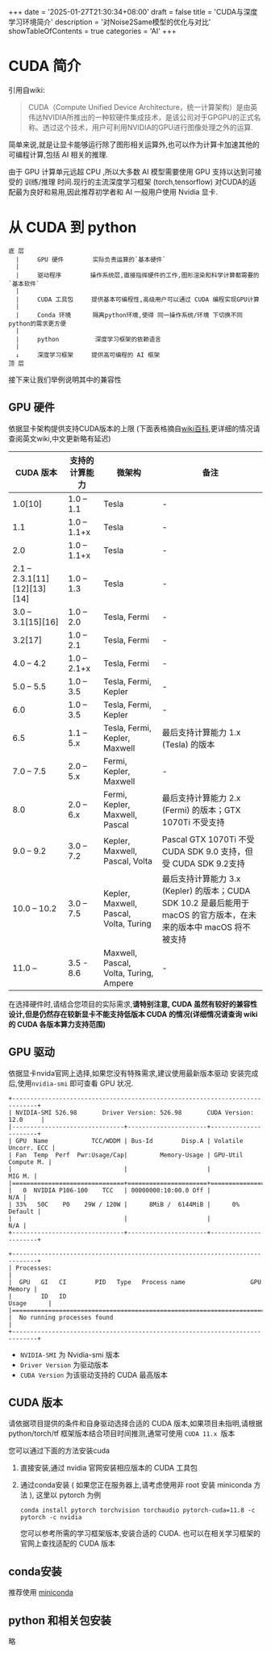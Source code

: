 +++
date = '2025-01-27T21:30:34+08:00'
draft = false
title = 'CUDA与深度学习环境简介'
description = '对Noise2Same模型的优化与对比'   
showTableOfContents = true
categories = 'AI'
+++
# CUDA 简介
引用自wiki:
> CUDA（Compute Unified Device Architecture，统一计算架构）是由英伟达NVIDIA所推出的一种软硬件集成技术，是该公司对于GPGPU的正式名称。透过这个技术，用户可利用NVIDIA的GPU进行图像处理之外的运算.

简单来说,就是让显卡能够运行除了图形相关运算外,也可以作为计算卡加速其他的可编程计算,包括 AI 相关的推理. 

由于 GPU 计算单元远超 CPU ,所以大多数 AI 模型需要使用 GPU 支持以达到可接受的 训练/推理 时间.现行的主流深度学习框架 (torch,tensorflow) 对CUDA的适配最为良好和易用,因此推荐初学者和 AI 一般用户使用 Nvidia 显卡.

# 从 CUDA 到 python
```
底 层
  |     GPU 硬件        实际负责运算的`基本硬件`
  | 
  |     驱动程序        操作系统层,直接指挥硬件的工作,图形渲染和科学计算都需要的`基本软件`
  | 
  |     CUDA 工具包     提供基本可编程性,高级用户可以通过 CUDA 编程实现GPU计算
  | 
  |     Conda 环境      隔离python环境,使得 同一操作系统/环境 下切换不同python的需求更方便
  | 
  |     python          深度学习框架的依赖语言
  | 
  ↓     深度学习框架     提供高可编程的 AI 框架
顶 层
```

接下来让我们举例说明其中的兼容性  


## GPU 硬件   
依据显卡架构提供支持CUDA版本的上限 (下面表格摘自[wiki百科](https://zh.wikipedia.org/wiki/CUDA),更详细的情况请查阅英文wiki,中文更新略有延迟)  

| CUDA 版本 | 支持的计算能力 | 微架构 | 备注 |
| --- | --- | --- | --- |
| 1.0[10] | 1.0 – 1.1 | Tesla | - |
| 1.1 | 1.0 – 1.1+x | Tesla | - |
| 2.0 | 1.0 – 1.1+x | Tesla | - |
| 2.1 – 2.3.1[11][12][13][14] | 1.0 – 1.3 | Tesla | - |
| 3.0 – 3.1[15][16] | 1.0 – 2.0 | Tesla, Fermi | - |
| 3.2[17] | 1.0 – 2.1 | Tesla, Fermi | - |
| 4.0 – 4.2 | 1.0 – 2.1+x | Tesla, Fermi | - |
| 5.0 – 5.5 | 1.0 – 3.5 | Tesla, Fermi, Kepler | - |
| 6.0 | 1.0 – 3.5 | Tesla, Fermi, Kepler | - |
| 6.5 | 1.1 – 5.x | Tesla, Fermi, Kepler, Maxwell | 最后支持计算能力 1.x (Tesla) 的版本 |
| 7.0 – 7.5 | 2.0 – 5.x | Fermi, Kepler, Maxwell | - |
| 8.0 | 2.0 – 6.x | Fermi, Kepler, Maxwell, Pascal | 最后支持计算能力 2.x (Fermi) 的版本；GTX 1070Ti 不受支持 |
| 9.0 – 9.2 | 3.0 – 7.2 | Kepler, Maxwell, Pascal, Volta | Pascal GTX 1070Ti 不受 CUDA SDK 9.0 支持，但受 CUDA SDK 9.2支持 |
| 10.0 – 10.2 | 3.0 – 7.5 | Kepler, Maxwell, Pascal, Volta, Turing | 最后支持计算能力 3.x (Kepler) 的版本；CUDA SDK 10.2 是最后能用于 macOS 的官方版本，在未来的版本中 macOS 将不被支持 |
| 11.0 – | 3.5 - 8.6 | Maxwell, Pascal, Volta, Turing, Ampere | - |

在选择硬件时,请结合您项目的实际需求,**请特别注意, CUDA 虽然有较好的兼容性设计,但是仍然存在较新显卡不能支持低版本 CUDA 的情况(详细情况请查询 wiki 的 CUDA 各版本算力支持范围)**

## GPU 驱动
依据显卡nvida官网上选择,如果您没有特殊需求,建议使用最新版本驱动
安装完成后,使用`nvidia-smi` 即可查看 GPU 状况.
```
+-----------------------------------------------------------------------------+
| NVIDIA-SMI 526.98       Driver Version: 526.98       CUDA Version: 12.0     |
|-------------------------------+----------------------+----------------------+
| GPU  Name            TCC/WDDM | Bus-Id        Disp.A | Volatile Uncorr. ECC |
| Fan  Temp  Perf  Pwr:Usage/Cap|         Memory-Usage | GPU-Util  Compute M. |
|                               |                      |               MIG M. |
|===============================+======================+======================|
|   0  NVIDIA P106-100    TCC   | 00000000:10:00.0 Off |                  N/A |
| 33%   50C    P0    29W / 120W |      8MiB /  6144MiB |      0%      Default |
|                               |                      |                  N/A |
+-------------------------------+----------------------+----------------------+

+-----------------------------------------------------------------------------+
| Processes:                                                                  |
|  GPU   GI   CI        PID   Type   Process name                  GPU Memory |
|        ID   ID                                                   Usage      |
|=============================================================================|
|  No running processes found                                                 |
+-----------------------------------------------------------------------------+
```

- `NVIDIA-SMI` 为 Nvidia-smi 版本  
- `Driver Version` 为驱动版本
- `CUDA Version` 为该驱动支持的 CUDA 最高版本 

## CUDA 版本
请依据项目提供的条件和自身驱动选择合适的 CUDA 版本,如果项目未指明,请根据 python/torch/tf 框架版本结合项目时间推测,通常可使用 `CUDA 11.x `版本  

您可以通过下面的方法安装cuda

1. 直接安装,通过 nvidia 官网安装相应版本的 CUDA 工具包  

2. 通过conda安装 ( 如果您正在服务器上,请考虑使用非 root 安装 miniconda 方法 ), 这里以 pytorch 为例
    ```shell
    conda install pytorch torchvision torchaudio pytorch-cuda=11.8 -c pytorch -c nvidia
    ```
    您可以参考所需的学习框架版本,安装合适的 CUDA. 也可以在相关学习框架的官网上查找适配的 CUDA 版本

## conda安装
推荐使用 [miniconda](https://docs.anaconda.com/free/miniconda/index.html)

## python 和相关包安装
略
